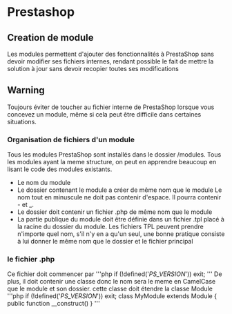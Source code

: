# Prestashop
## Creation de module
Les modules permettent  d'ajouter des fonctionnalités à PrestaShop sans devoir modifier ses fichiers internes, rendant possible le fait de mettre la solution à jour sans devoir recopier toutes ses modifications
## **Warning**
Toujours éviter de toucher au fichier interne de PrestaShop lorsque vous concevez un module, même si cela peut être difficile dans certaines situations.
### Organisation de fichiers d'un module
Tous les modules PrestaShop sont installés dans le dossier /modules. Tous les modules ayant la meme structure, on peut en apprendre beaucoup en lisant le code des modules existants.
- Le nom du module
- Le dossier contenant le module a créer de même nom que le module
Le nom tout en minuscule ne doit pas contenir d'espace. Il pourra contenir - et _.
- Le dossier doit contenir un fichier .php de même nom que le module
- La partie publique du module doit être définie dans un fichier .tpl placé à la racine du dossier du module. Les fichiers TPL peuvent prendre n'importe quel nom, s'il n'y en a qu'un seul, une bonne pratique consiste à lui donner le même nom que le dossier et le fichier principal
### le fichier .php
Ce fichier doit commencer par 
'''php
if (!defined('_PS_VERSION_'))
exit;
'''
De plus, il doit contenir une classe donc le nom sera le meme en CamelCase que le module et son dossier.
cette classe doit étendre la classe Module
'''php
if (!defined('_PS_VERSION_'))
exit;
class MyModule extends Module
{
public function __construct()
}
'''
